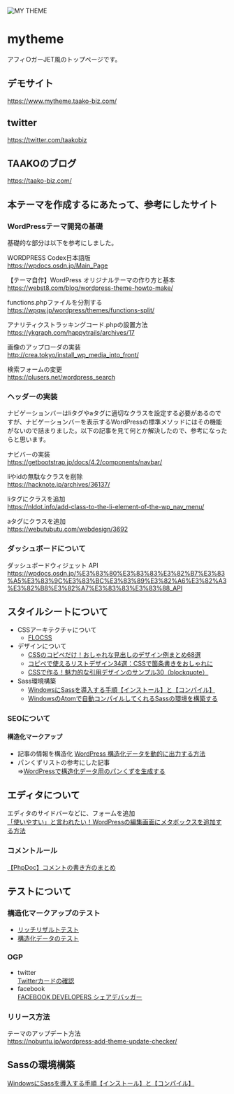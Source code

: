 ![MY THEME](https://user-images.githubusercontent.com/36348377/90158553-185b7280-ddca-11ea-827a-1b8d4d2f20dc.jpg)

# mytheme
アフィ○ガーJET風のトップページです。

## デモサイト
https://www.mytheme.taako-biz.com/

## twitter
https://twitter.com/taakobiz

## TAAKOのブログ
https://taako-biz.com/

## 本テーマを作成するにあたって、参考にしたサイト
### WordPressテーマ開発の基礎
基礎的な部分は以下を参考にしました。

WORDPRESS Codex日本語版<br>
https://wpdocs.osdn.jp/Main_Page

【テーマ自作】WordPress オリジナルテーマの作り方と基本<br>
https://webst8.com/blog/wordpress-theme-howto-make/

functions.phpファイルを分割する<br>
https://wpqw.jp/wordpress/themes/functions-split/

アナリティクストラッキングコード.phpの設置方法<br>
https://ykgraph.com/happytrails/archives/17

画像のアップローダの実装<br>
http://crea.tokyo/install_wp_media_into_front/

検索フォームの変更<br>
https://plusers.net/wordpress_search

### ヘッダーの実装
ナビゲーションバーはliタグやaタグに適切なクラスを設定する必要があるのですが、ナビゲーションバーを表示するWordPressの標準メソッドにはその機能がないので詰まりました。以下の記事を見て何とか解決したので、参考になったらと思います。

ナビバーの実装<br>
https://getbootstrap.jp/docs/4.2/components/navbar/

liやidの無駄なクラスを削除<br>
https://hacknote.jp/archives/36137/

liタグにクラスを追加<br>
https://nldot.info/add-class-to-the-li-element-of-the-wp_nav_menu/

aタグにクラスを追加<br>
https://webutubutu.com/webdesign/3692

### ダッシュボードについて
ダッシュボードウィジェット API<br>
https://wpdocs.osdn.jp/%E3%83%80%E3%83%83%E3%82%B7%E3%83%A5%E3%83%9C%E3%83%BC%E3%83%89%E3%82%A6%E3%82%A3%E3%82%B8%E3%82%A7%E3%83%83%E3%83%88_API

## スタイルシートについて
- CSSアーキテクチャについて
  - [FLOCSS](https://github.com/hiloki/flocss)
- デザインについて
  - [CSSのコピペだけ！おしゃれな見出しのデザイン例まとめ68選](https://saruwakakun.com/html-css/reference/h-design)
  - [コピペで使えるリストデザイン34選：CSSで箇条書きをおしゃれに](https://saruwakakun.com/html-css/reference/ul-ol-li-design)
  - [CSSで作る！魅力的な引用デザインのサンプル30（blockquote）](https://saruwakakun.com/html-css/reference/blockquote)
- Sass環境構築
  - [WindowsにSassを導入する手順【インストール】と【コンパイル】](https://bsj-k.com/sass-installation-windows/)
  - [WindowsのAtomで自動コンパイルしてくれるSassの環境を構築する](https://helog.jp/development/nodejs-atom-sass/)

### SEOについて
#### 構造化マークアップ
- 記事の情報を構造化
  [WordPress 構造化データを動的に出力する方法](https://hirashimatakumi.com/blog/3192.html)
- パンくずリストの参考にした記事<br>
  ⇒[WordPressで構造化データ用のパンくずを生成する](https://gimmicklog.com/wordpress/810/)

## エディタについて
エディタのサイドバーなどに、フォームを追加<br>
[「使いやすい」と言われたい！WordPressの編集画面にメタボックスを追加する方法](https://www.webprofessional.jp/adding-meta-boxes-post-types-wordpress/)

### コメントルール
[【PhpDoc】コメントの書き方のまとめ](https://blog.flavacube.com/2010/04/%E3%80%90phpdoc%E3%80%91%E3%82%B3%E3%83%A1%E3%83%B3%E3%83%88%E3%81%AE%E6%9B%B8%E3%81%8D%E6%96%B9%E3%81%AE%E3%81%BE%E3%81%A8%E3%82%81/)

## テストについて
### 構造化マークアップのテスト
- [リッチリザルトテスト](https://search.google.com/test/rich-results)
- [構造化データのテスト](https://search.google.com/structured-data/testing-tool/u/0/)

### OGP
- twitter<br>
  [Twitterカードの確認](https://cards-dev.twitter.com/validator)
- facebook<br>
  [FACEBOOK DEVELOPERS シェアデバッガー](https://developers.facebook.com/tools/debug/)

### リリース方法
テーマのアップデート方法<br>
https://nobuntu.jp/wordpress-add-theme-update-checker/

## Sassの環境構築
[WindowsにSassを導入する手順【インストール】と【コンパイル】](https://bsj-k.com/sass-installation-windows/)
